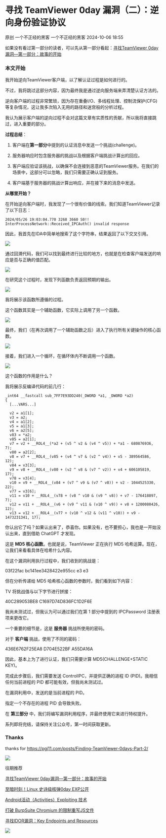 #  寻找 TeamViewer 0day 漏洞（二）：逆向身份验证协议   
原创 一个不正经的黑客  一个不正经的黑客   2024-10-06 18:55  
  
如果没有看过第一部分的读者，可以先从第一部分看起：[寻找TeamViewer 0day漏洞—第一部分：故事的开始](http://mp.weixin.qq.com/s?__biz=MzkwODI1ODgzOA==&mid=2247505976&idx=1&sn=f89635b0fdc90f31c1b644dee84014bb&chksm=c0ce2341f7b9aa57cc4648b9e23d8dca27cf0aea3cfbe2166173c85f7c63104e253ea84abea8&scene=21#wechat_redirect)  
  
### 本文开始  
  
我开始逆向TeamViewer客户端，以了解认证过程是如何进行的。  
  
不过，我将跳过这部分内容，因为最终我是通过逆向服务端来弄清楚认证方法的。  
  
逆向客户端的过程非常繁琐，因为存在重叠I/O、多线程处理、控制流保护(CFG)等复杂情况，这让我多次陷入无用的路径和迷宫般的分析过程。  
  
我认为展示客户端的逆向过程不会对这篇文章有实质性的贡献，所以我将直接跳过，进入重要的部分。  
  
**过程总结**：  
1. 客户端在**第一部分**中提到的认证消息中发送一个挑战(challenge)。  
  
1. 服务器响应时包含服务器的挑战以及根据客户端挑战计算出的回应。  
  
1. 客户端应验证该挑战，以确保不会连接到恶意的TeamViewer服务。在我们的场景中，这部分可以忽略，我们只需要正确认证到服务。  
  
1. 客户端基于服务器的挑战计算出响应，并在接下来的消息中发送。  
  
**从哪里开始？**  
  
在开始逆向客户端时，我发现了一个很有价值的线索。我们知道TeamViewer记录了以下日志：  
```
2024/05/26 19:03:04.770 3268 3660 S0!! InterProcessNetwork::Received_IPCAuth() invalid response
```  
  
因此，我首先在IDA中简单地搜索了这个字符串，结果返回了以下交叉引用。  
  
![](https://mmbiz.qpic.cn/mmbiz_png/cxf9lzscpMqjqAx55PbibVKTjsGDX1GuZpIGeGaC0vPzQO56caKf65yOaBjzMD6B5euNz6aNKKDe7NyWV3utsKg/640?wx_fmt=png&from=appmsg "")  
  
通过回溯代码，我们可以找到最终进行比较的地方，也就是在检查客户端发送的响应是否与正确的值匹配。  
  
![](https://mmbiz.qpic.cn/mmbiz_png/cxf9lzscpMqjqAx55PbibVKTjsGDX1GuZ0cl5QzeIbG8QVxDDiaiaFSJDlVp6stZHm7exPT3td5wluPRib3j1Euv0Q/640?wx_fmt=png&from=appmsg "")  
  
在研究这个过程时，发现下列函数负责返回预期的输出。  
  
![](https://mmbiz.qpic.cn/mmbiz_png/cxf9lzscpMqjqAx55PbibVKTjsGDX1GuZ60GfZ19BhE3fmAViaGibaU4kxfSggG7wz7t8BR4uJicnYIzHR1MzUXyEQ/640?wx_fmt=png&from=appmsg "")  
  
我将展示该函数所遵循的过程。  
  
这个函数其实是一个辅助函数，它实际上调用了另一个函数。  
  
![](https://mmbiz.qpic.cn/mmbiz_png/cxf9lzscpMqjqAx55PbibVKTjsGDX1GuZg9MOx7uXw3Yp9ZJrn6SLbdZskQ7eXqDCwpqvy7ibP4TPs8dPQ0Brtng/640?wx_fmt=png&from=appmsg "")  
  
最终，我们（在再次调用了一个辅助函数之后）进入了执行所有关键操作的核心函数。  
  
![](https://mmbiz.qpic.cn/mmbiz_png/cxf9lzscpMqjqAx55PbibVKTjsGDX1GuZYpA03cz4tgvVeIELtKCfZG5mEz9qE1WW1u6J0FhagrUOhVrQLJn9PA/640?wx_fmt=png&from=appmsg "")  
  
接着，我们进入一个循环，在循环体内不断调用一个函数。  
  
![](https://mmbiz.qpic.cn/mmbiz_png/cxf9lzscpMqjqAx55PbibVKTjsGDX1GuZDicVXj2Boib8ibZicoW1llVZQfjSqamOzHiavoibXz08XJWGktjmbKNS4fxA/640?wx_fmt=png&from=appmsg "")  
  
这个函数的作用是什么？  
  
我将展示反编译代码的前几行：  
```
_int64 __fastcall sub_7FF7E93DD240(_DWORD *a1, _DWORD *a2)
{
  [...VARS...]

  v2 = a1[1];
  v3 = a2;
  v4 = a1[2];
  v5 = a1[3];
  v6 = a2[5];
  v83 = *a2;
  v85 = a2[1];
  v7 = v2 + __ROL4__(*a2 + (v5 ^ v2 & (v4 ^ v5)) + *a1 - 680876936, 7);
  v80 = a2[2];
  v8 = v7 + __ROL4__(v85 + (v4 ^ v7 & (v2 ^ v4)) + v5 - 389564586, 12);
  v84 = v3[3];
  v9 = v8 + __ROL4__(v80 + (v2 ^ v8 & (v7 ^ v2)) + v4 + 606105819, 17);
  v78 = v3[4];
  v10 = v9 + __ROL4__(v84 + (v7 ^ v9 & (v7 ^ v8)) + v2 - 1044525330, 22);
  v77 = v3[6];
  v11 = v10 + __ROL4__(v78 + (v8 ^ v10 & (v9 ^ v8)) + v7 - 176418897, 7);
  v12 = v11 + __ROL4__(v6 + (v9 ^ v11 & (v10 ^ v9)) + v8 + 1200080426, 12);
  v13 = v12 + __ROL4__(v77 + (v10 ^ v12 & (v11 ^ v10)) + v9 - 1473231341, 17);
```  
  
你认出它了吗？如果认出来了，恭喜你。如果没有，也不要担心，我也是一开始没认出来，直到借助 ChatGPT 才发现。  
  
这是 **MD5 核心函数**。也就是说，TeamViewer 正在执行 MD5 哈希运算。现在，让我们来看看具体在哈希什么内容。  
  
在这个漏洞利用执行过程中，我们收到的挑战是：  
  
03f22fac bc141ee3428422e955cc e3 e3  
  
但在分析传递给 MD5 哈希核心函数的参数时，我们看到如下内容：  
  
TV 将挑战值与以下字节进行拼接：  
  
40C289053BE8 C1697D74D836FC1D2F6E  
  
我尚未测试过，但我认为可以通过我们在第 1 部分中提到的 IPCPassword 注册表项来更改它。  
  
一个重要的细节是，这是 **服务器** 挑战所使用的密码。  
  
对于 **客户端** 挑战，使用了不同的密码：  
  
436E6762F25EA8 D704E522BF A55DA16A  
  
因此，基本上为了进行认证，我们只需要计算 MD5(CHALLENGE+STATIC KEY)。  
  
完成此步骤后，我们需要发送 ControlIPC，并提供正确的进程 ID (PID)。我相信任何当前进程的 PID 都可能有效，但我尚未测试过。  
  
在漏洞利用中，发送的是当前进程的 PID。  
  
指定一个不存在的进程 PID 会导致失败。  
  
在 **第三部分** 中，我们将编写漏洞利用程序，并最终使用它来进行特权提升。  
  
系列即将完结，请保持关注公众号，第一时间获取更新。  
### Thanks  
  
thanks for https://pgj11.com/posts/Finding-TeamViewer-0days-Part-2/  
  
![](https://mmbiz.qpic.cn/sz_mmbiz_gif/Gjzq8xnQKEV0l6dDbjlSQv0HZ8EvGaTPQxhVdg1v07h5gy6vSlnjEBAQTgZPvjyzH9yAlRlkraemufMwgr2A6w/640?from=appmsg&wx_fmt=gif "")  
  
往期推荐  
  
  
  
[寻找TeamViewer 0day漏洞—第一部分：故事的开始](https://mp.weixin.qq.com/s?__biz=MzkwODI1ODgzOA==&mid=2247505976&idx=1&sn=f89635b0fdc90f31c1b644dee84014bb&chksm=c0ce2341f7b9aa57cc4648b9e23d8dca27cf0aea3cfbe2166173c85f7c63104e253ea84abea8&scene=21#wechat_redirect)  
  
  
[至暗时刻！Linux 史诗级核弹0day EXP公开](https://mp.weixin.qq.com/s?__biz=MzkwODI1ODgzOA==&mid=2247505954&idx=1&sn=afb463f7f9cb6593e20a1f8aa6902fc1&chksm=c0ce235bf7b9aa4debd63e160ff78c2f165e3d8f701a63ca5c45e2c84f12097eb75a51aebb08&scene=21#wechat_redirect)  
  
  
[Android活动（Activities）Exploiting 技术](https://mp.weixin.qq.com/s?__biz=MzkwODI1ODgzOA==&mid=2247505943&idx=1&sn=7c0f15870782a61558fbb2add2e482cd&chksm=c0ce236ef7b9aa78fd2c14358e7051d3d63753b15c7406030b871971d64af28545e44e5b6c63&scene=21#wechat_redirect)  
  
  
[打破 BurpSuite Chromium 的限制重写JS文件](https://mp.weixin.qq.com/s?__biz=MzkwODI1ODgzOA==&mid=2247505910&idx=1&sn=9c06e8e5e9b8ffcf6f83c1c1c3bdba7b&chksm=c0ce2c8ff7b9a599072651a23001282343f9861bf32ed9fcdf197af6f7283b4b15bf13f3e741&scene=21#wechat_redirect)  
  
  
[寻找IDOR漏洞：Key Endpoints and Resources](https://mp.weixin.qq.com/s?__biz=MzkwODI1ODgzOA==&mid=2247505935&idx=1&sn=69ea4216b3d472df4bc011e01a477e21&chksm=c0ce2376f7b9aa606100604b65ad87b35aea2d08ee6e0081774c79160ecd65bb4c557e1fe137&scene=21#wechat_redirect)  
  
  
  
![](https://mmbiz.qpic.cn/mmbiz_gif/cxf9lzscpMqjqAx55PbibVKTjsGDX1GuZcriayUYDsV3Zib636CcYC8vMpibp2uMgCcPicdc0hJAajP4iaRhn0mA8V0g/640?wx_fmt=gif&from=appmsg "")  
   
  
  
